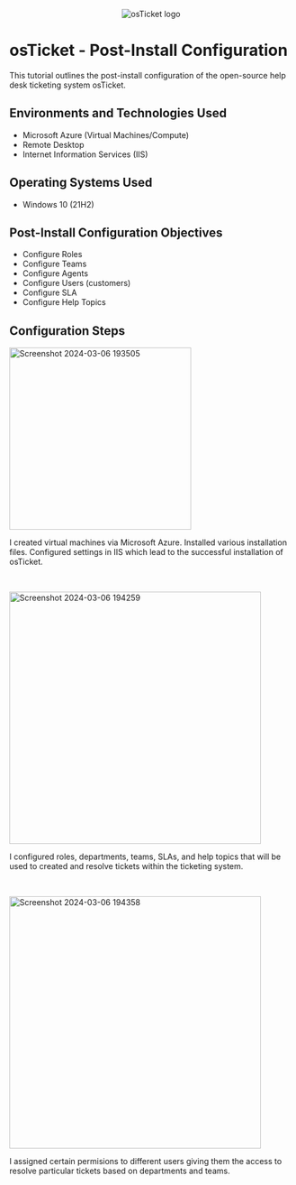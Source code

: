 <p align="center">
<img src="https://i.imgur.com/Clzj7Xs.png" alt="osTicket logo"/>
</p>

<h1>osTicket - Post-Install Configuration</h1>
This tutorial outlines the post-install configuration of the open-source help desk ticketing system osTicket.<br />



<h2>Environments and Technologies Used</h2>

- Microsoft Azure (Virtual Machines/Compute)
- Remote Desktop
- Internet Information Services (IIS)

<h2>Operating Systems Used </h2>

- Windows 10</b> (21H2)

<h2>Post-Install Configuration Objectives</h2>

- Configure Roles
- Configure Teams
- Configure Agents
- Configure Users (customers)
- Configure SLA
- Configure Help Topics

<h2>Configuration Steps</h2>
<img width="323" alt="Screenshot 2024-03-06 193505" src="https://github.com/marcusgumbs/post-install-config/assets/162270050/c3851f8e-f9c6-4b0f-99b9-867f501bce10">


</p>
<p>
I created virtual machines via Microsoft Azure. Installed various installation files. Configured settings in IIS which lead to the successful installation of osTicket.
</p>
<br />

<p>
<img width="447" alt="Screenshot 2024-03-06 194259" src="https://github.com/marcusgumbs/post-install-config/assets/162270050/d7493396-1510-4f41-9b18-9d4faf324f68">


</p>
<p>
I configured roles, departments, teams, SLAs, and help topics that will be used to created and resolve tickets within the ticketing system.
</p>
<br />

<p>
<img width="447" alt="Screenshot 2024-03-06 194358" src="https://github.com/marcusgumbs/post-install-config/assets/162270050/16e7799d-70a8-4a86-b988-1fdf9ff92070">

</p>
<p>
I assigned certain permisions to different users giving them the access to resolve particular tickets based on departments and teams.
</p>
<br />

